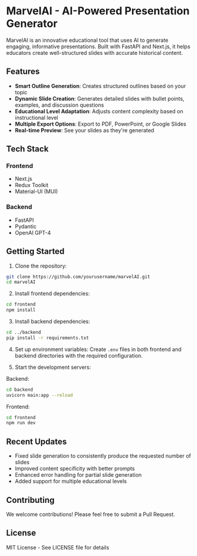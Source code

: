 # MarvelAI - AI-Powered Presentation Generator

MarvelAI is an innovative educational tool that uses AI to generate engaging, informative presentations. Built with FastAPI and Next.js, it helps educators create well-structured slides with accurate historical content.

## Features

- **Smart Outline Generation**: Creates structured outlines based on your topic
- **Dynamic Slide Creation**: Generates detailed slides with bullet points, examples, and discussion questions
- **Educational Level Adaptation**: Adjusts content complexity based on instructional level
- **Multiple Export Options**: Export to PDF, PowerPoint, or Google Slides
- **Real-time Preview**: See your slides as they're generated

## Tech Stack

### Frontend
- Next.js
- Redux Toolkit
- Material-UI (MUI)

### Backend
- FastAPI
- Pydantic
- OpenAI GPT-4

## Getting Started

1. Clone the repository:
```bash
git clone https://github.com/yourusername/marvelAI.git
cd marvelAI
```

2. Install frontend dependencies:
```bash
cd frontend
npm install
```

3. Install backend dependencies:
```bash
cd ../backend
pip install -r requirements.txt
```

4. Set up environment variables:
Create `.env` files in both frontend and backend directories with the required configuration.

5. Start the development servers:

Backend:
```bash
cd backend
uvicorn main:app --reload
```

Frontend:
```bash
cd frontend
npm run dev
```

## Recent Updates

- Fixed slide generation to consistently produce the requested number of slides
- Improved content specificity with better prompts
- Enhanced error handling for partial slide generation
- Added support for multiple educational levels

## Contributing

We welcome contributions! Please feel free to submit a Pull Request.

## License

MIT License - See LICENSE file for details
